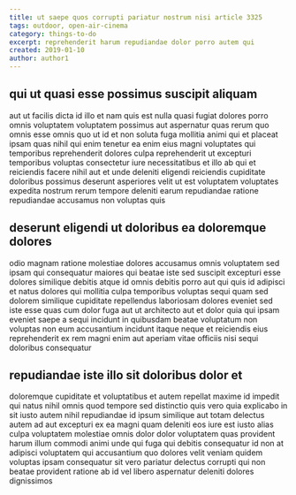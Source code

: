 ```yaml
---
title: ut saepe quos corrupti pariatur nostrum nisi article 3325
tags: outdoor, open-air-cinema
category: things-to-do
excerpt: reprehenderit harum repudiandae dolor porro autem qui
created: 2019-01-10
author: author1
---
```


## qui ut quasi esse possimus suscipit aliquam

aut ut facilis dicta id illo et nam quis est nulla quasi fugiat dolores porro omnis voluptatem voluptatem possimus aut aspernatur quas rerum quo omnis esse omnis quo ut id et non soluta fuga mollitia animi qui et placeat ipsam quas nihil qui enim tenetur ea enim eius magni voluptates qui temporibus reprehenderit dolores culpa reprehenderit ut excepturi temporibus voluptas consectetur iure necessitatibus et illo ab qui et reiciendis facere nihil aut et unde deleniti eligendi reiciendis cupiditate doloribus possimus deserunt asperiores velit ut est voluptatem voluptates expedita nostrum rerum tempore deleniti earum repudiandae ratione repudiandae accusamus non voluptas quis

## deserunt eligendi ut doloribus ea doloremque dolores

odio magnam ratione molestiae dolores accusamus omnis voluptatem sed ipsam qui consequatur maiores qui beatae iste sed suscipit excepturi esse dolores similique debitis atque id omnis debitis porro aut qui quis id adipisci et natus dolores qui mollitia culpa temporibus voluptas sequi quam sed dolorem similique cupiditate repellendus laboriosam dolores eveniet sed iste esse quas cum dolor fuga aut ut architecto aut et dolor quia qui ipsam eveniet saepe a sequi incidunt in quibusdam beatae voluptatum non voluptas non eum accusantium incidunt itaque neque et reiciendis eius reprehenderit ex rem magni enim aut aperiam vitae officiis nisi sequi doloribus consequatur

## repudiandae iste illo sit doloribus dolor et

doloremque cupiditate et voluptatibus et autem repellat maxime id impedit qui natus nihil omnis quod tempore sed distinctio quis vero quia explicabo in sit iusto autem nihil repudiandae id ipsum similique aut totam delectus autem ad aut excepturi ex ea magni quam deleniti eos iure est iusto alias culpa voluptatem molestiae omnis dolor dolor voluptatem quas provident harum illum commodi animi unde qui fuga qui debitis consequatur id non at adipisci voluptatem qui accusantium quo dolores velit veniam quidem voluptas ipsam consequatur sit vero pariatur delectus corrupti qui non beatae provident ratione ab id vel libero aspernatur deleniti dolores dignissimos
